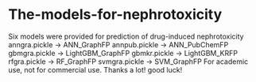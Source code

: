 # The-models-for-nephrotoxicity
Six models were provided for prediction of drug-induced nephrotoxicity
anngra.pickle → ANN_GraphFP
annpub.pickle → ANN_PubChemFP
gbmgra.pickle → LightGBM_GraphFP
gbmkr.pickle → LightGBM_KRFP
rfgra.pickle → RF_GraphFP
svmgra.pickle → SVM_GraphFP
For academic use, not for commercial use.
Thanks a lot! good luck!
